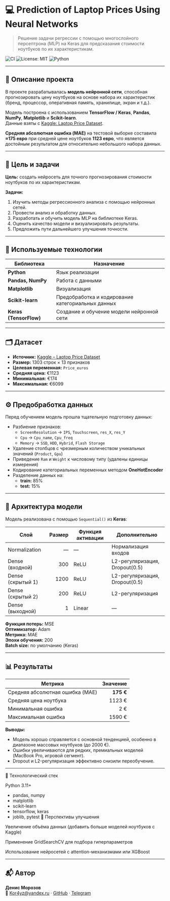 # 💻 Prediction of Laptop Prices Using Neural Networks

> Решение задачи регрессии с помощью многослойного персептрона (MLP) на Keras для предсказания стоимости ноутбуков по их характеристикам.

![CI](https://github.com/Kor4yz/Prediction_notbook_values_characteristics/actions/workflows/ci.yml/badge.svg)
![License: MIT](https://img.shields.io/badge/License-MIT-green.svg)
![Python](https://img.shields.io/badge/python-3.11+-blue.svg)

---

## 📘 Описание проекта

В проекте разрабатывалась **модель нейронной сети**, способная прогнозировать цену ноутбуков на основе набора их характеристик (бренд, процессор, оперативная память, хранилище, экран и т.д.).

Модель построена с использованием **TensorFlow / Keras**, **Pandas**, **NumPy**, **Matplotlib** и **Scikit-learn**.  
Данные взяты с [Kaggle: Laptop Price Dataset](https://www.kaggle.com/datasets/muhammetvarl/laptop-price).

**Средняя абсолютная ошибка (MAE)** на тестовой выборке составила **≈175 евро** при средней цене ноутбуков **1123 евро**, что является достойным результатом для относительно небольшого набора данных.

---

## 🎯 Цель и задачи

**Цель:** создать нейросеть для точного прогнозирования стоимости ноутбуков по их характеристикам.

**Задачи:**
1. Изучить методы регрессионного анализа с помощью нейронных сетей.
2. Провести анализ и обработку данных.
3. Разработать и обучить модель MLP на библиотеке Keras.
4. Оценить качество модели и визуализировать результаты.
5. Предложить пути дальнейшего улучшения точности.

---

## 🧩 Используемые технологии

| Библиотека | Назначение |
|-------------|-------------|
| **Python** | Язык реализации |
| **Pandas, NumPy** | Работа с данными |
| **Matplotlib** | Визуализация |
| **Scikit-learn** | Предобработка и кодирование категориальных данных |
| **Keras (TensorFlow)** | Создание и обучение модели нейронной сети |

---

## 🗂️ Датасет

- **Источник:** [Kaggle – Laptop Price Dataset](https://www.kaggle.com/datasets/muhammetvarl/laptop-price)
- **Размер:** 1303 строк × 13 признаков  
- **Целевая переменная:** `Price_euros`
- **Средняя цена:** €1123  
- **Минимальная:** €174  
- **Максимальная:** €6099  

---

## ⚙️ Предобработка данных

Перед обучением модель прошла тщательную подготовку данных:

- Разбиение признаков:
  - `ScreenResolution` → `IPS`, `Touchscreen`, `res_X`, `res_Y`
  - `Cpu` → `Cpu_name`, `Cpu_freq`
  - `Memory` → `SSD`, `HDD`, `Hybrid`, `Flash Storage`
- Удаление столбцов с чрезмерным количеством уникальных значений (`Product`, `Gpu`)
- Приведение `Ram` и `Weight` к числовому типу (удалены единицы измерения)
- Кодирование категориальных переменных методом **OneHotEncoder**
- Разделение данных на:
  - **train:** 85%
  - **test:** 15%

---

## 🧠 Архитектура модели

Модель реализована с помощью `Sequential()` из **Keras**:

| Слой | Размер | Функция активации | Дополнительно |
|------|--------:|-------------------|----------------|
| Normalization | — | — | Нормализация входов |
| Dense (входной) | 300 | ReLU | L2-регуляризация, Dropout(0.5) |
| Dense (скрытый 1) | 1200 | ReLU | L2-регуляризация, Dropout(0.5) |
| Dense (скрытый 2) | 200 | ReLU | L2-регуляризация |
| Dense (выходной) | 1 | Linear | — |

**Функция потерь:** MSE  
**Оптимизатор:** Adam  
**Метрика:** MAE  
**Эпохи обучения:** 200  
**Batch size:** по умолчанию (Keras)

---

## 📊 Результаты

| Метрика | Значение |
|----------|----------:|
| Средняя абсолютная ошибка (MAE) | **175 €** |
| Средняя цена ноутбука | 1123 € |
| Минимальная ошибка | 2 € |
| Максимальная ошибка | 1590 € |

**Выводы:**
- Модель хорошо справляется с основной тенденцией, особенно в диапазоне массовых ноутбуков (до 2000 €).
- Ошибки увеличиваются для редких, премиальных моделей (MacBook Pro, игровой сегмент).
- Dropout и L2-регуляризация эффективно снизили переобучение.

---
🧪 Технологический стек

Python 3.11+
- pandas, numpy
- matplotlib
- scikit-learn
- tensorflow, keras
- joblib, pytest
🔬 Перспективы улучшения

Увеличение объёма данных (добавить больше моделей ноутбуков с Kaggle)

Применение GridSearchCV для подбора гиперпараметров

Использование нейросетей с attention-механизмами или XGBoost

---

## 📬 Автор
**Денис Морозов**  
📧 Kor4yz@yandex.ru · [GitHub](https://github.com/Kor4yz) · [Telegram](https://t.me/kor4yz)
